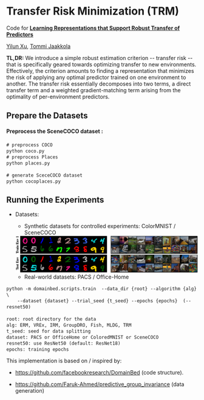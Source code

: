 # Transfer Risk Minimization (TRM)



Code for [**Learning Representations that Support Robust Transfer of Predictors**](https://arxiv.org/abs/2110.09940)

[Yilun Xu](http://yilun-xu.com), [Tommi Jaakkola](http://people.csail.mit.edu/tommi/tommi.html)

**TL,DR:**  We introduce a simple robust estimation criterion -- transfer risk -- that is specifically geared towards optimizing transfer to new environments. Effectively, the criterion amounts to finding a representation that minimizes the risk of applying any optimal predictor trained on one environment to another. The transfer risk essentially decomposes into two terms, a direct transfer term and a weighted gradient-matching term arising from the optimality of per-environment predictors. 



## Prepare the Datasets

#### Preprocess the SceneCOCO dataset :

```shell
# preprocess COCO
python coco.py
# preprocess Places
python places.py

# generate SceceCOCO dataset
python cocoplaces.py
```



## Running the Experiments

- Datasets:
  - Synthetic datasets for controlled experiments: ColorMNIST / SceneCOCO

  <img src="https://github.com/Newbeeer/TRM/blob/main/img/correlated_row.png" width="650px" />

  - Real-world datasets: PACS / Office-Home

```shell
python -m domainbed.scripts.train  --data_dir {root} --algorithm {alg} \
	--dataset {dataset} --trial_seed {t_seed} --epochs {epochs}  (--resnet50)

root: root directory for the data
alg: ERM, VREx, IRM, GroupDRO, Fish, MLDG, TRM
t_seed: seed for data splitting
dataset: PACS or OfficeHome or ColoredMNIST or SceneCOCO
resnet50: use ResNet50 (default: ResNet18)
epochs: training epochs
```





This implementation is based on / inspired by:

- https://github.com/facebookresearch/DomainBed (code structure).

- https://github.com/Faruk-Ahmed/predictive_group_invariance (data generation)

